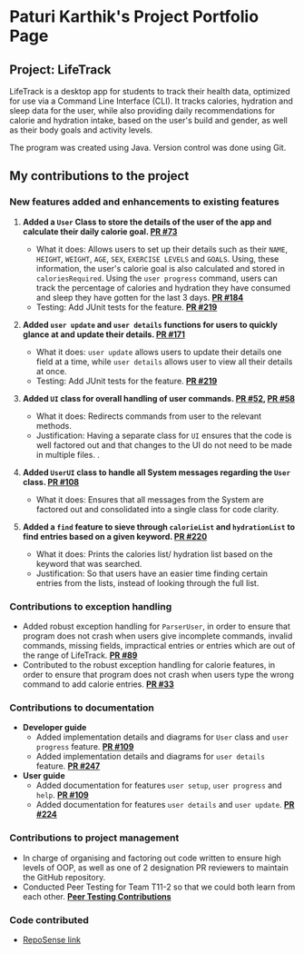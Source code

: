 # Paturi Karthik's Project Portfolio Page

## Project: LifeTrack
LifeTrack is a desktop app for students to track their health data,
optimized for use via a Command Line Interface (CLI).
It tracks calories, hydration and sleep data for the user,
while also providing daily recommendations for calorie and hydration intake,
based on the user's build and gender, as well as their body goals and activity levels.

The program was created using Java. Version control was done using Git.

## My contributions to the project

### New features added and enhancements to existing features
1. **Added a `User` Class to store the details of the user of the app and calculate their daily calorie goal. [PR #73](https://github.com/AY2324S2-CS2113-F15-2/tp/pull/73)**
    * What it does: Allows users to set up their details such as their `NAME`, `HEIGHT`, `WEIGHT`, `AGE`, `SEX`, `EXERCISE LEVELS` and `GOALS`.
      Using, these information, the user's calorie goal is also calculated and stored in `caloriesRequired`. Using the `user progress` command, 
      users can track the percentage of calories and hydration they have consumed and sleep they have gotten for the last 3 days. **[PR #184](https://github.com/AY2324S2-CS2113-F15-2/tp/pull/184)**
    * Testing: Add JUnit tests for the feature. **[PR #219](https://github.com/AY2324S2-CS2113-F15-2/tp/pull/219)**

2. **Added `user update` and `user details` functions for users to quickly glance at and update their details. [PR #171](https://github.com/AY2324S2-CS2113-F15-2/tp/pull/171)**
    * What it does: `user update` allows users to update their details one field at a time, while `user details` allows user to view all their details at once.
    * Testing: Add JUnit tests for the feature. **[PR #219](https://github.com/AY2324S2-CS2113-F15-2/tp/pull/219)**

3. **Added `UI` class for overall handling of user commands. [PR #52](https://github.com/AY2324S2-CS2113-F15-2/tp/pull/52), [PR #58](https://github.com/AY2324S2-CS2113-F15-2/tp/pull/58)**
    * What it does: Redirects commands from user to the relevant methods.
    * Justification: Having a separate class for `UI` ensures that the code is well factored out and that changes to the UI do not need to be made in multiple files. .

4. **Added `UserUI` class to handle all System messages regarding the `User` class. [PR #108](https://github.com/AY2324S2-CS2113-F15-2/tp/pull/108)**
    * What it does: Ensures that all messages from the System are factored out and consolidated into a single class for code clarity.

5. **Added a `find` feature to sieve through `calorieList` and `hydrationList` to find entries based on a given keyword. [PR #220](https://github.com/AY2324S2-CS2113-F15-2/tp/pull/220)**
    * What it does: Prints the calories list/ hydration list based on the keyword that was searched.
    * Justification: So that users have an easier time finding certain entries from the lists, instead of looking through the full list.

### Contributions to exception handling
* Added robust exception handling for `ParserUser`, in order to ensure that program does not crash
  when users give incomplete commands, invalid commands, missing fields, impractical entries or entries which are out of the range of LifeTrack. **[PR #89](https://github.com/AY2324S2-CS2113-F15-2/tp/pull/89)**
* Contributed to the robust exception handling for calorie features, in order to ensure that program does not crash
  when users type the wrong command to add calorie entries. **[PR #33](https://github.com/AY2324S2-CS2113-F15-2/tp/pull/33)**

### Contributions to documentation
* **Developer guide**
    * Added implementation details and diagrams for `User` class and `user progress` feature. **[PR #109](https://github.com/AY2324S2-CS2113-F15-2/tp/pull/109)**
    * Added implementation details and diagrams for `user details` feature. **[PR #247](https://github.com/AY2324S2-CS2113-F15-2/tp/pull/247)**
* **User guide**
    * Added documentation for features `user setup`, `user progress` and `help`. **[PR #109](https://github.com/AY2324S2-CS2113-F15-2/tp/pull/109)**
    * Added documentation for features `user details` and `user update`. **[PR #224](https://github.com/AY2324S2-CS2113-F15-2/tp/pull/224)**

### Contributions to project management
* In charge of organising and factoring out code written to ensure high levels of OOP, as well as one of 2 designation PR reviewers to maintain the GitHub repository.
* Conducted Peer Testing for Team T11-2 so that we could both learn from each other. **[Peer Testing Contributions](https://github.com/AY2324S2-CS2113-T11-2/tp/issues?q=is%3Aissue+author%3Apaturikarthik)**

### Code contributed
* [RepoSense link](https://nus-cs2113-ay2324s2.github.io/tp-dashboard/?search=paturikarthik&sort=groupTitle&sortWithin=title&timeframe=commit&mergegroup=&groupSelect=groupByRepos&breakdown=true&checkedFileTypes=docs~functional-code~test-code~other&since=2024-02-23&tabOpen=true&tabType=authorship&tabAuthor=paturikarthik&tabRepo=AY2324S2-CS2113-F15-2%2Ftp%5Bmaster%5D&authorshipIsMergeGroup=false&authorshipFileTypes=docs~functional-code~test-code~other&authorshipIsBinaryFileTypeChecked=false&authorshipIsIgnoredFilesChecked=false)